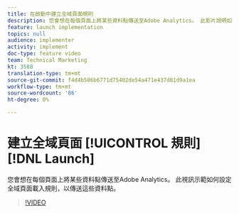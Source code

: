 ```yaml
---
title: 在啟動中建立全域頁面規則
description: 您會想在每個頁面上將某些資料點傳送至Adobe Analytics。 此影片說明如何設定全域頁面載入規則，以傳送這些資料點。
feature: launch implementation
topics: null
audience: implementer
activity: implement
doc-type: feature video
team: Technical Marketing
kt: 3588
translation-type: tm+mt
source-git-commit: f4d4b506b6771d75402de54a471e437d81d9a1ea
workflow-type: tm+mt
source-wordcount: '86'
ht-degree: 0%

---
```



# 建立全域頁面 [!UICONTROL 規則] [!DNL Launch]

您會想在每個頁面上將某些資料點傳送至Adobe Analytics。 此視訊示範如何設定全域頁面載入規則，以傳送這些資料點。

>[!VIDEO](https://video.tv.adobe.com/v/28769/?quality=12)
